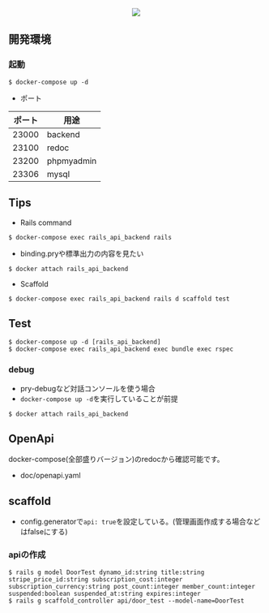 <p align="center">
  <img src="https://img.shields.io/badge/rails-6.1.3.1-red">
</p>

## 開発環境

### 起動

```
$ docker-compose up -d
```

- ポート

|  ポート  |  用途   |
| ----     |  ----   |
|  23000    | backend |
|  23100    | redoc   |
|  23200   | phpmyadmin |
|  23306   |  mysql   |

## Tips

- Rails command

```
$ docker-compose exec rails_api_backend rails
```

- binding.pryや標準出力の内容を見たい

```
$ docker attach rails_api_backend
```

- Scaffold

```
$ docker-compose exec rails_api_backend rails d scaffold test
```

## Test

```
$ docker-compose up -d [rails_api_backend]
$ docker-compose exec rails_api_backend exec bundle exec rspec
```

### debug

- pry-debugなど対話コンソールを使う場合
- `docker-compose up -d`を実行していることが前提

```
$ docker attach rails_api_backend
```

## OpenApi

docker-compose(全部盛りバージョン)のredocから確認可能です。

- doc/openapi.yaml

## scaffold

- config.generatorで`api: true`を設定している。(管理画面作成する場合などはfalseにする)

### apiの作成

```
$ rails g model DoorTest dynamo_id:string title:string stripe_price_id:string subscription_cost:integer subscription_currency:string post_count:integer member_count:integer suspended:boolean suspended_at:string expires:integer
$ rails g scaffold_controller api/door_test --model-name=DoorTest
```